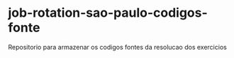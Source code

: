 # job-rotation-sao-paulo-codigos-fonte
Repositorio para armazenar os codigos fontes da resolucao dos exercicios
